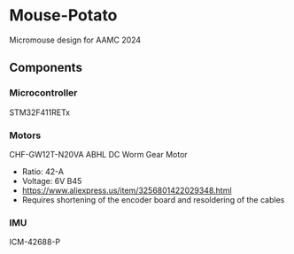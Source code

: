# Mouse-Potato
Micromouse design for AAMC 2024

## Components

### Microcontroller
STM32F411RETx

### Motors
CHF-GW12T-N20VA ABHL DC Worm Gear Motor
- Ratio: 42-A
- Voltage: 6V B45
- https://www.aliexpress.us/item/3256801422029348.html
- Requires shortening of the encoder board and resoldering of the cables

### IMU
ICM-42688-P
